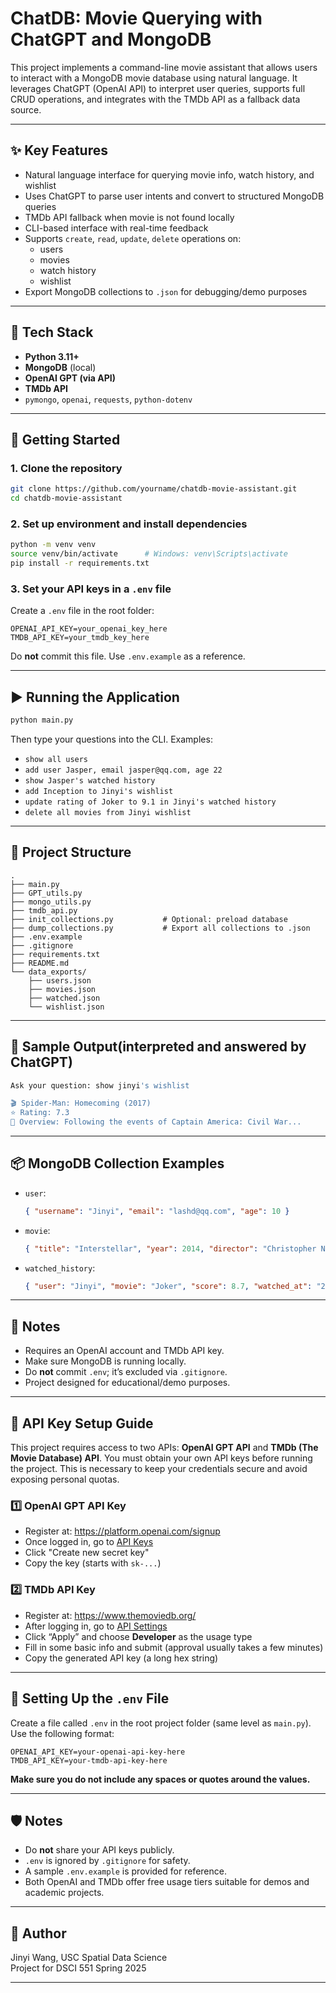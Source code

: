 # ChatDB: Movie Querying with ChatGPT and MongoDB

This project implements a command-line movie assistant that allows users to interact with a MongoDB movie database using natural language. It leverages ChatGPT (OpenAI API) to interpret user queries, supports full CRUD operations, and integrates with the TMDb API as a fallback data source.

---

## ✨ Key Features

- Natural language interface for querying movie info, watch history, and wishlist
- Uses ChatGPT to parse user intents and convert to structured MongoDB queries
- TMDb API fallback when movie is not found locally
- CLI-based interface with real-time feedback
- Supports `create`, `read`, `update`, `delete` operations on:
  - users
  - movies
  - watch history
  - wishlist
- Export MongoDB collections to `.json` for debugging/demo purposes

---

## 🧰 Tech Stack

- **Python 3.11+**
- **MongoDB** (local)
- **OpenAI GPT (via API)**
- **TMDb API**
- `pymongo`, `openai`, `requests`, `python-dotenv`

---

## 🚀 Getting Started

### 1. Clone the repository

```bash
git clone https://github.com/yourname/chatdb-movie-assistant.git
cd chatdb-movie-assistant
```

### 2. Set up environment and install dependencies

```bash
python -m venv venv
source venv/bin/activate      # Windows: venv\Scripts\activate
pip install -r requirements.txt
```

### 3. Set your API keys in a `.env` file

Create a `.env` file in the root folder:

```
OPENAI_API_KEY=your_openai_key_here
TMDB_API_KEY=your_tmdb_key_here
```

Do **not** commit this file. Use `.env.example` as a reference.

---

## ▶️ Running the Application

```bash
python main.py
```

Then type your questions into the CLI. Examples:

- `show all users`
- `add user Jasper, email jasper@qq.com, age 22`
- `show Jasper's watched history`
- `add Inception to Jinyi's wishlist`
- `update rating of Joker to 9.1 in Jinyi's watched history`
- `delete all movies from Jinyi wishlist`

---

## 🧾 Project Structure

```
.
├── main.py
├── GPT_utils.py
├── mongo_utils.py
├── tmdb_api.py
├── init_collections.py           # Optional: preload database
├── dump_collections.py           # Export all collections to .json
├── .env.example
├── .gitignore
├── requirements.txt
├── README.md
└── data_exports/
    ├── users.json
    ├── movies.json
    ├── watched.json
    └── wishlist.json
```

---

## 🧠 Sample Output(interpreted and answered by ChatGPT)

```bash
Ask your question: show jinyi's wishlist

🎬 Spider-Man: Homecoming (2017)
⭐ Rating: 7.3
📝 Overview: Following the events of Captain America: Civil War...
```

---

## 📦 MongoDB Collection Examples

- `user`:
  ```json
  { "username": "Jinyi", "email": "lashd@qq.com", "age": 10 }
  ```

- `movie`:
  ```json
  { "title": "Interstellar", "year": 2014, "director": "Christopher Nolan", ... }
  ```

- `watched_history`:
  ```json
  { "user": "Jinyi", "movie": "Joker", "score": 8.7, "watched_at": "2025-05-04T21:32:54.667Z" }
  ```

---

## 📌 Notes

- Requires an OpenAI account and TMDb API key.
- Make sure MongoDB is running locally.
- Do **not** commit `.env`; it’s excluded via `.gitignore`.
- Project designed for educational/demo purposes.

---

## 🔐 API Key Setup Guide

This project requires access to two APIs: **OpenAI GPT API** and **TMDb (The Movie Database) API**. You must obtain your own API keys before running the project. This is necessary to keep your credentials secure and avoid exposing personal quotas.

### 1️⃣ OpenAI GPT API Key

- Register at: https://platform.openai.com/signup
- Once logged in, go to [API Keys](https://platform.openai.com/account/api-keys)
- Click "Create new secret key"
- Copy the key (starts with `sk-...`)

### 2️⃣ TMDb API Key

- Register at: https://www.themoviedb.org/
- After logging in, go to [API Settings](https://www.themoviedb.org/settings/api)
- Click “Apply” and choose **Developer** as the usage type
- Fill in some basic info and submit (approval usually takes a few minutes)
- Copy the generated API key (a long hex string)

---

## 📄 Setting Up the `.env` File

Create a file called `.env` in the root project folder (same level as `main.py`).  
Use the following format:

```env
OPENAI_API_KEY=your-openai-api-key-here
TMDB_API_KEY=your-tmdb-api-key-here
```

**Make sure you do not include any spaces or quotes around the values.**

---

## 🛡️ Notes

- Do **not** share your API keys publicly.
- `.env` is ignored by `.gitignore` for safety.
- A sample `.env.example` is provided for reference.
- Both OpenAI and TMDb offer free usage tiers suitable for demos and academic projects.

---


## 🧑 Author

Jinyi Wang, USC Spatial Data Science  
Project for DSCI 551 Spring 2025

---
